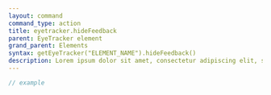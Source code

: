 ```yaml
---
layout: command
command_type: action
title: eyetracker.hideFeedback
parent: EyeTracker element
grand_parent: Elements
syntax: getEyeTracker("ELEMENT_NAME").hideFeedback()
description: Lorem ipsum dolor sit amet, consectetur adipiscing elit, sed do eiusmod tempor incididunt ut labore et dolore magna aliqua. Ut enim ad minim veniam, quis nostrud exercitation ullamco laboris nisi ut aliquip ex ea commodo consequat.
---
```


```javascript
// example
```